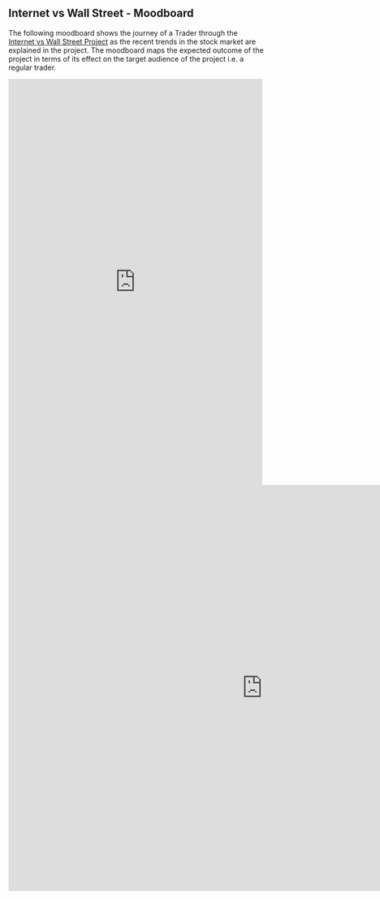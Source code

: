 ## Internet vs Wall Street - Moodboard
The following moodboard shows the journey of a Trader through the [Internet vs Wall Street Project](https://murlis97.github.io/portfolio-viz/final_project_mjsharma.html) as the recent trends in the stock market are explained in the project. 
The moodboard maps the expected outcome of the project in terms of its effect on the target audience of the project i.e. a regular trader. 

<embed src="https://github.com/murlis97/portfolio-viz/files/6097382/Internet.vs.Wall.Street.pdf" width="500" height="800" type="application/pdf">

<iframe src="https://github.com/murlis97/portfolio-viz/files/6097382/Internet.vs.Wall.Street.pdf" style="width:1000px; height:800px;" frameborder="0" allowfullscreen></iframe>
        
<!-- <iframe src="http://docs.google.com/gview?url=https://github.com/murlis97/portfolio-viz/files/6097382/Internet.vs.Wall.Street.pdf&embedded=true" style="width:500; height:800px;" frameborder="0"></iframe> -->
